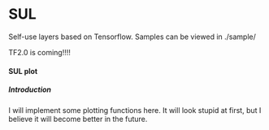 # SUL
Self-use layers based on Tensorflow. Samples can be viewed in ./sample/

TF2.0 is coming!!!!

#### SUL plot
##### Introduction

I will implement some plotting functions here. It will look stupid at first, but I believe it will become better in the future.
